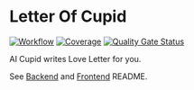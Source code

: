 # Letter Of Cupid
[![Workflow](https://github.com/swsnu/swppfall2022-team11/actions/workflows/run-tests.yml/badge.svg?branch=main)](https://github.com/swsnu/swppfall2022-team11/actions)
[![Coverage](https://coveralls.io/repos/github/swsnu/swppfall2022-team11/badge.svg?branch=main&kill_cache=1)](https://coveralls.io/github/swsnu/swppfall2022-team11?branch=main)
[![Quality Gate Status](https://sonarcloud.io/api/project_badges/measure?project=swsnu_swppfall2022-team11&metric=alert_status)](https://sonarcloud.io/dashboard?id=swsnu_swppfall2022-team11)

AI Cupid writes Love Letter for you.

See [Backend](./backend/) and [Frontend](./frontend/) README.
